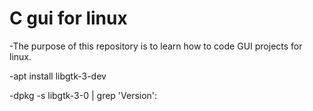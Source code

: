 # C gui for linux

-The purpose of this repository is to learn how to code GUI projects for linux.

-apt install libgtk-3-dev

-dpkg -s libgtk-3-0 | grep 'Version':
